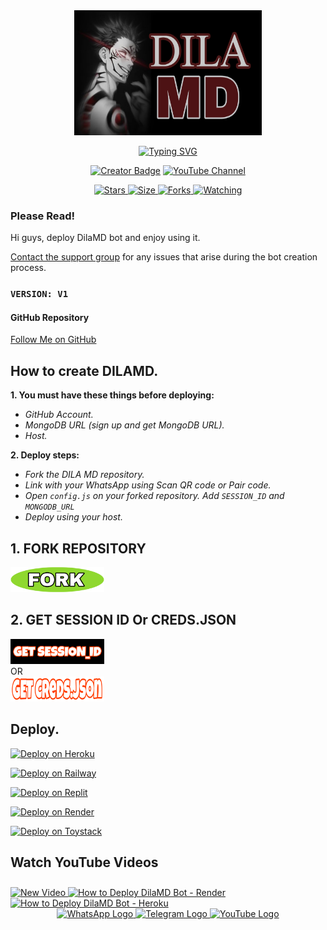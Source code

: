 <div class="repo" align="center">
 
  <a href="#">
    <img src="media/readme/img/Picsart_24-09-01_19-11-57-881.jpg" width="300" height="200" alt="KING DILA WHATSAPP BOT"></img>
    <p align="center">
      <a href="#"><img src="http://readme-typing-svg.herokuapp.com?color=ffffff&center=true&vCenter=true&multiline=false&lines=DILA+MD+WHATSAPP+BOT" alt="Typing SVG"></a>
    </p>
    <p align="center">
      <a href="#"><img title="Creator" src="https://img.shields.io/badge/Creator-MrDila-white.svg?style=for-the-badge&logo=github&color=white" alt="Creator Badge"></a>
      <a href="https://youtube.com/@dila_lk">
        <img title="YouTube Channel" src="https://img.shields.io/badge/YouTube-Subscribe-white.svg?style=for-the-badge&logo=youtube&color=red" alt="YouTube Channel">
      </a>
    </p>
    <p align="center">
      <a href="https://github.com/themiyadilann/Dila-MD">
        <img title="GitHub Repo Stars" src="https://img.shields.io/github/stars/themiyadilann/Dila-MD?style=flat-square&color=white" alt="Stars">
      </a>
      <a href="https://github.com/themiyadilann/Dila-MD">
        <img title="Repo Size" src="https://img.shields.io/github/repo-size/themiyadilann/Dila-MD?style=flat-square&color=white" alt="Size">
      </a>
      <a href="https://github.com/themiyadilann/Dila-MD/fork">
        <img title="Forks" src="https://img.shields.io/github/forks/themiyadilann/Dila-MD?style=flat-square&color=white" alt="Forks">
      </a>
      <a href="https://github.com/themiyadilann/Dila-MD/watchers">
        <img title="Watching" src="https://img.shields.io/github/watchers/themiyadilann/Dila-MD?style=flat-square&color=white" alt="Watching">
      </a>
      <a href="https://github.com/themiyadilann/Dila-MD/branches">

   
  </a>
</div>

### Please Read!
Hi guys, deploy DilaMD bot and enjoy using it.

[Contact the support group](https://t.me/dilalk) for any issues that arise during the bot creation process. 

### `VERSION: V1`

#### GitHub Repository
[Follow Me on GitHub](https://github.com/themiyadilann/Dila-MD)

## How to create DILAMD.
**1. You must have these things before deploying:**
- _GitHub Account._
- _MongoDB URL (sign up and get MongoDB URL)._
- _Host._

**2. Deploy steps:**
- _Fork the  DILA MD repository._
- _Link with your WhatsApp using Scan QR code or Pair code._
- _Open `config.js` on your forked repository. Add `SESSION_ID` and `MONGODB_URL`_
- _Deploy using your host._

## 1. FORK REPOSITORY
<a href="https://github.com/themiyadilann/Dila-MD/fork"> <img src="media/readme/img/Picsart_24-09-02_15-24-30-989.png" width="150" height="40" alt="Fork Repository"> </a>

## 2. GET SESSION ID Or CREDS.JSON
<a href="https://Dilamdbot.vercel.app"> <img src="media/readme/img/Picsart_24-09-02_15-30-52-464.jpg" width="150" height="40" alt="Get Session ID"> </a></br>
    OR   
<a href="https://replit.com/@Themiyadilan/Dila-Md-pair-code"> <img src="media/readme/img/Picsart_24-09-02_15-32-12-268.png" width="150" height="40" alt="Get Session ID"> </a>
</br>

## Deploy.
[![Deploy on Heroku](https://img.shields.io/badge/dila_deploy_on_heroku-7300d8?style=for-the-badge&logo=heroku&logoColor=white)](https://heroku.com/deploy?template=https://github.com/themiyadilann/Dila-MD)
  
[![Deploy on Railway](https://img.shields.io/badge/dila_deploy_on_railway-00c851?style=for-the-badge&logo=railway&logoColor=white)](https://railway.app?referralCode=king-dila)
   
[![Deploy on Replit](https://img.shields.io/badge/dila_deploy_on_replit-ff4000?style=for-the-badge&logo=replit&logoColor=white)](https://replit.com/)
   
[![Deploy on Render](https://img.shields.io/badge/dila_deploy_on_render-3f0f3f?style=for-the-badge&logo=render&logoColor=white)](https://docs.render.com/free)

[![Deploy on Toystack](https://img.shields.io/badge/dila_deploy_on_toystack-ff8c00?style=for-the-badge&logo=render&logoColor=white)](https://toystack.ai)

## Watch YouTube Videos

<a href="https://youtu.be/WKtNfJeJdYg?si=Cw61gkpIdWhJOdTu" target="_blank">
  <img src="https://img.youtube.com/vi/WKtNfJeJdYg/hqdefault.jpg" alt="New Video" width="320" height="180" style="border: none; cursor: pointer; margin-top: 10px;">
</a>

<a href="https://youtu.be/7PJ5_gYJ9CM?si=qpSW7aDLlJrVuVey" target="_blank">
  <img src="https://img.youtube.com/vi/7PJ5_gYJ9CM/hqdefault.jpg" alt="How to Deploy DilaMD Bot - Render" width="320" height="180" style="border: none; cursor: pointer;">
</a>

<a href="https://youtu.be/aPPDOI5shq4?si=bSjQgjgAhQcAeTm7" target="_blank">
  <img src="https://img.youtube.com/vi/aPPDOI5shq4/hqdefault.jpg" alt="How to Deploy DilaMD Bot - Heroku" width="320" height="180" style="border: none; cursor: pointer;">
</a>


<!-- Add this section at the bottom of your existing HTML -->
<div class="social-buttons" align="center">
  <a href="https://whatsapp.com/channel/0029ValK0gn4SpkP6iaXoj2y" target="_blank">
    <img src="https://upload.wikimedia.org/wikipedia/commons/6/6b/WhatsApp.svg" width="50" height="50" alt="WhatsApp Logo">
  </a>
  <a href="https://t.me/dilalk" target="_blank">
    <img src="https://upload.wikimedia.org/wikipedia/commons/8/82/Telegram_logo.svg" width="50" height="50" alt="Telegram Logo">
  </a>
  <a href="https://youtube.com/@dila_lk?si=QrRSHY33aKbdtZyf" target="_blank">
    <img src="https://upload.wikimedia.org/wikipedia/commons/4/42/YouTube_icon_%282013-2017%29.png" width="50" height="50" alt="YouTube Logo">
  </a>
</div>
